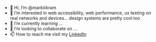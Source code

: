 - 👋 Hi, I’m @markiiikram
- 👀 I’m interested in web accessibility, web performance, ux testing on real networks and devices... design systems are pretty cool too
- 🌱 I’m currently learning ...
- 💞️ I’m looking to collaborate on ...
- 📫 How to reach me visit my [LinkedIn](https://www.linkedin.com/in/markisveen/)

<!---
markiiikram/markiiikram is a ✨ special ✨ repository because its `README.md` (this file) appears on your GitHub profile.
You can click the Preview link to take a look at your changes.
--->
